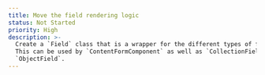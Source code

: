```yaml
---
title: Move the field rendering logic
status: Not Started
priority: High
description: >-
  Create a `Field` class that is a wrapper for the different types of fields.
  This can be used by `ContentFormComponent` as well as `CollectionField` and
  `ObjectField`.
---
```

